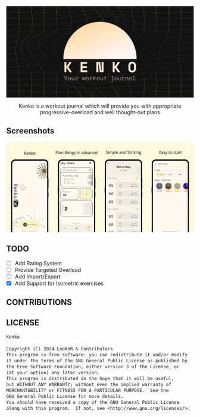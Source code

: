 <div align="center">

<img width="" src="metadata/en-US/images/featureGraphic.png" alt="Kenko" align="center">

Kenko is a workout journal which will provide you with appropriate progressive-overload and well
thought-out plans

</div>

<div align="left">

## Screenshots

<img src="metadata/en-US/images/phoneScreenshots/1.png" width="25%" /><img src="metadata/en-US/images/phoneScreenshots/2.png" width="25%" /><img src="metadata/en-US/images/phoneScreenshots/3.png" width="25%" /><img src="metadata/en-US/images/phoneScreenshots/4.png" width="25%" />

## TODO

- [ ] Add Rating System
- [ ] Provide Targeted Overload
- [ ] Add Import/Export
- [x] Add Support for Isometric exercises

## CONTRIBUTIONS

## LICENSE

```
Kenko

Copyright (C) 2024 LooKeR & Contributors
This program is free software: you can redistribute it and/or modify
it under the terms of the GNU General Public License as published by
the Free Software Foundation, either version 3 of the License, or
(at your option) any later version.
This program is distributed in the hope that it will be useful,
but WITHOUT ANY WARRANTY; without even the implied warranty of
MERCHANTABILITY or FITNESS FOR A PARTICULAR PURPOSE.  See the
GNU General Public License for more details.
You should have received a copy of the GNU General Public License
along with this program.  If not, see <http://www.gnu.org/licenses/>.
```

</div>
